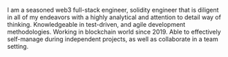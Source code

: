 I am a seasoned web3 full-stack engineer, solidity engineer that is diligent in all of my endeavors with a highly analytical and attention to detail way of thinking. Knowledgeable in test-driven, and agile development methodologies. Working in
blockchain world since 2019. Able to effectively self-manage during independent projects, as well as collaborate in a team setting.
